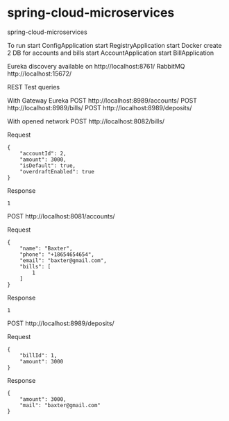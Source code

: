 # spring-cloud-microservices
 spring-cloud-microservices

To run
start ConfigApplication
start RegistryApplication
start Docker
create 2 DB for accounts and bills
start AccountApplication
start BillApplication

Eureka discovery available on http://localhost:8761/ 
RabbitMQ http://localhost:15672/ 

REST Test queries

With Gateway Eureka
POST http://localhost:8989/accounts/
POST http://localhost:8989/bills/
POST http://localhost:8989/deposits/

With opened network
POST http://localhost:8082/bills/

Request
```
{
    "accountId": 2,
    "amount": 3000,
    "isDefault": true,
    "overdraftEnabled": true
}
```
Response
```
1
```

POST http://localhost:8081/accounts/

Request
```
{
    "name": "Baxter",
    "phone": "+18654654654",
    "email": "baxter@gmail.com",
    "bills": [
        1
    ]
}
```
Response

```
1
```

POST http://localhost:8989/deposits/

Request
```
{
    "billId": 1,
    "amount": 3000
}
```
Response

```
{
    "amount": 3000,
    "mail": "baxter@gmail.com"
}
```
